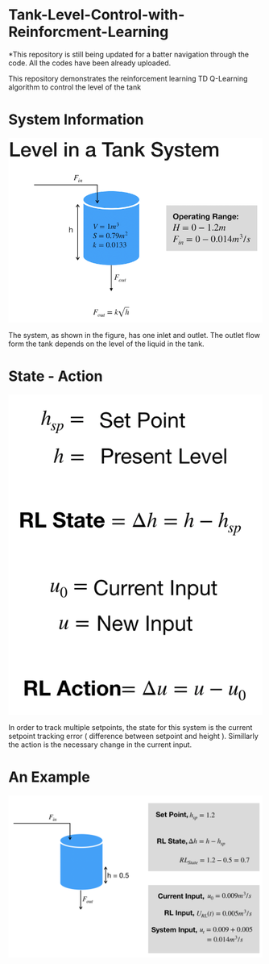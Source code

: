 # Tank-Level-Control-with-Reinforcment-Learning

*This repository is still being updated for a batter navigation through the code. All the codes have been already uploaded.

This repository demonstrates the reinforcement learning TD Q-Learning algorithm to control the level of the tank


# System Information
![](Assets/system.png)

The system, as shown in the figure, has one inlet and outlet. The outlet flow form the tank depends on the level of the liquid in the tank. 

# State - Action
![](Assets/state_action.png)

In order to track multiple setpoints, the state for this system is the current setpoint tracking error ( difference between setpoint and height ). Simillarly the action is the necessary change in the current input.

# An Example
![](Assets/Example.png)
